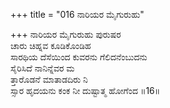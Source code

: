 +++
title = "016 ನಾರಿಯರ ಮೈಗುರುಹು"

+++
ನಾರಿಯರ ಮೈಗುರುಹು ಪುರುಷರ  
ಚಾರು ಚಿಹ್ನವ ಕೂಡಿಕೊಂಡಿಹ  
ಸಾರಥಿಯ ದೆಸೆಯಿಂದ ಕುವರನು ಗೆಲಿದನೆಂಬುದನು  
ಸೈರಿಸಿದೆ ನಾನಿನ್ನೆವರ ಮ  
ತ್ತಾರೊಡನೆ ಮಾತಾಡದಿರು ನಿ  
ಸ್ಸಾರ ಹೃದಯನು ಕಂಕ ನೀ ದುಷ್ಟಾತ್ಮ ಹೋಗೆಂದ      ॥16॥